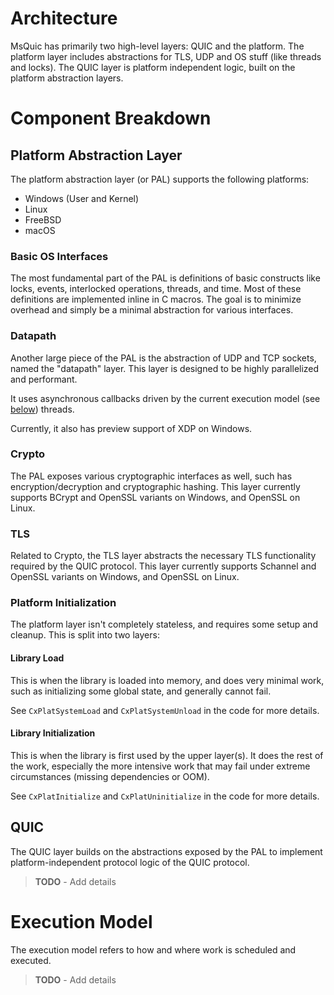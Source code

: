 Architecture
======

MsQuic has primarily two high-level layers: QUIC and the platform. The platform layer includes
abstractions for TLS, UDP and OS stuff (like threads and locks). The QUIC layer is platform
independent logic, built on the platform abstraction layers.

# Component Breakdown

## Platform Abstraction Layer

The platform abstraction layer (or PAL) supports the following platforms:

- Windows (User and Kernel)
- Linux
- FreeBSD
- macOS

### Basic OS Interfaces

The most fundamental part of the PAL is definitions of basic constructs like locks, events, interlocked operations, threads, and time. Most of these definitions are implemented inline in C macros. The goal is to minimize overhead and simply be a minimal abstraction for various interfaces.

### Datapath

Another large piece of the PAL is the abstraction of UDP and TCP sockets, named the "datapath" layer. This layer is designed to be highly parallelized and performant.

It uses asynchronous callbacks driven by the current execution model (see [below](#execution-model)) threads.

Currently, it also has preview support of XDP on Windows.

### Crypto

The PAL exposes various cryptographic interfaces as well, such has encryption/decryption and cryptographic hashing. This layer currently supports BCrypt and OpenSSL variants on Windows, and OpenSSL on Linux.

### TLS

Related to Crypto, the TLS layer abstracts the necessary TLS functionality required by the QUIC protocol. This layer currently supports Schannel and OpenSSL variants on Windows, and OpenSSL on Linux.

### Platform Initialization

The platform layer isn't completely stateless, and requires some setup and cleanup. This is split into two layers:

#### Library Load

This is when the library is loaded into memory, and does very minimal work, such as initializing some global state, and generally cannot fail.

See `CxPlatSystemLoad` and `CxPlatSystemUnload` in the code for more details.

#### Library Initialization

This is when the library is first used by the upper layer(s). It does the rest of the work, especially the more intensive work that may fail under extreme circumstances (missing dependencies or OOM).

See `CxPlatInitialize` and `CxPlatUninitialize` in the code for more details.

## QUIC

The QUIC layer builds on the abstractions exposed by the PAL to implement platform-independent protocol logic of the QUIC protocol.

> **TODO** - Add details

# Execution Model

The execution model refers to how and where work is scheduled and executed.

> **TODO** - Add details
